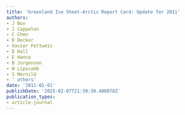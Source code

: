 ```yaml
---
title: 'Greenland Ice Sheet-Arctic Report Card: Update for 2011'
authors:
- J Box
- J Cappelen
- C Chen
- D Decker
- Xavier Fettweis
- D Hall
- E Hanna
- B Jorgensen
- W Lipscomb
- S Mernild
- ' others'
date: '2011-01-01'
publishDate: '2025-02-07T21:39:39.400878Z'
publication_types:
- article-journal
---
```

